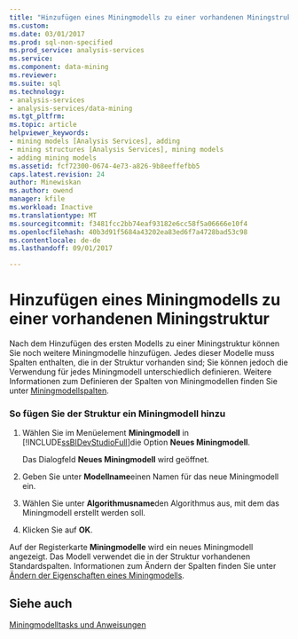 ```yaml
---
title: "Hinzufügen eines Miningmodells zu einer vorhandenen Miningstruktur | Microsoft Docs"
ms.custom: 
ms.date: 03/01/2017
ms.prod: sql-non-specified
ms.prod_service: analysis-services
ms.service: 
ms.component: data-mining
ms.reviewer: 
ms.suite: sql
ms.technology:
- analysis-services
- analysis-services/data-mining
ms.tgt_pltfrm: 
ms.topic: article
helpviewer_keywords:
- mining models [Analysis Services], adding
- mining structures [Analysis Services], mining models
- adding mining models
ms.assetid: fcf72300-0674-4e73-a826-9b8eeffefbb5
caps.latest.revision: 24
author: Minewiskan
ms.author: owend
manager: kfile
ms.workload: Inactive
ms.translationtype: MT
ms.sourcegitcommit: f3481fcc2bb74eaf93182e6cc58f5a06666e10f4
ms.openlocfilehash: 40b3d91f5684a43202ea83ed6f7a4728bad53c98
ms.contentlocale: de-de
ms.lasthandoff: 09/01/2017

---
```

# <a name="add-a-mining-model-to-an-existing-mining-structure"></a>Hinzufügen eines Miningmodells zu einer vorhandenen Miningstruktur
  Nach dem Hinzufügen des ersten Modells zu einer Miningstruktur können Sie noch weitere Miningmodelle hinzufügen. Jedes dieser Modelle muss Spalten enthalten, die in der Struktur vorhanden sind; Sie können jedoch die Verwendung für jedes Miningmodell unterschiedlich definieren. Weitere Informationen zum Definieren der Spalten von Miningmodellen finden Sie unter [Miningmodellspalten](../../analysis-services/data-mining/mining-model-columns.md).  
  
### <a name="to-add-a-mining-model-to-the-structure"></a>So fügen Sie der Struktur ein Miningmodell hinzu  
  
1.  Wählen Sie im Menüelement **Miningmodell** in [!INCLUDE[ssBIDevStudioFull](../../includes/ssbidevstudiofull-md.md)]die Option **Neues Miningmodell**.  
  
     Das Dialogfeld **Neues Miningmodell** wird geöffnet.  
  
2.  Geben Sie unter **Modellname**einen Namen für das neue Miningmodell ein.  
  
3.  Wählen Sie unter **Algorithmusname**den Algorithmus aus, mit dem das Miningmodell erstellt werden soll.  
  
4.  Klicken Sie auf **OK**.  
  
 Auf der Registerkarte **Miningmodelle** wird ein neues Miningmodell angezeigt. Das Modell verwendet die in der Struktur vorhandenen Standardspalten. Informationen zum Ändern der Spalten finden Sie unter [Ändern der Eigenschaften eines Miningmodells](../../analysis-services/data-mining/change-the-properties-of-a-mining-model.md).  
  
## <a name="see-also"></a>Siehe auch  
 [Miningmodelltasks und Anweisungen](../../analysis-services/data-mining/mining-model-tasks-and-how-tos.md)  
  
  

